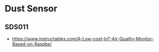 # Dust Sensor

## SDS011
- https://www.instructables.com/A-Low-cost-IoT-Air-Quality-Monitor-Based-on-Raspbe/
